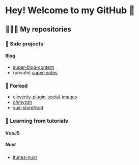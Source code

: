 # Hey! Welcome to my GitHub 👋

## 👩🏻‍💻 My repositories

### 🚀 Side projects

#### Blog

- [super-blog-content](https://github.com/giuliachiola/super-blog-content)
- (private) [super-notes](https://github.com/giuliachiola/super-notes) 
<!-- 
#### Other

### 🛁 Boilerplates

### 🛠 Tools
-->

### 🍴 Forked

- [eleventy-plugin-social-images](https://github.com/giuliachiola/eleventy-plugin-social-images) 
- [ohmyzsh](https://github.com/giuliachiola/ohmyzsh)
- [vue-storefront](https://github.com/giuliachiola/vue-storefront)

### 📒 Learning from tutorials

#### VueJS

##### Nuxt

- [itunes-nuxt](https://github.com/giuliachiola/itunes-nuxt)

<!--
### 👾 just for fun, quick and dirty
-->


<!--
**giuliachiola/giuliachiola** is a ✨ _special_ ✨ repository because its `README.md` (this file) appears on your GitHub profile.

Here are some ideas to get you started:

- 🔭 I’m currently working on ...
- 🌱 I’m currently learning ...
- 👯 I’m looking to collaborate on ...
- 🤔 I’m looking for help with ...
- 💬 Ask me about ...
- 📫 How to reach me: ...
- 😄 Pronouns: ...
- ⚡ Fun fact: ...
-->
